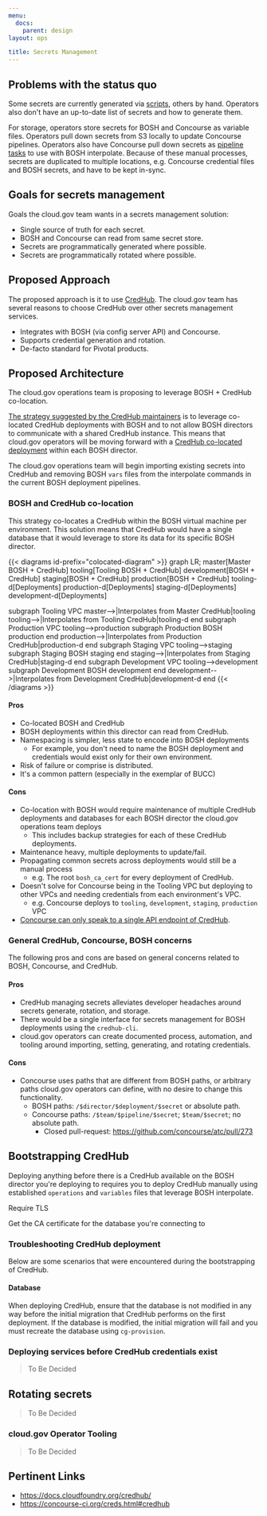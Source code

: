 ```yaml
---
menu:
  docs:
    parent: design
layout: ops

title: Secrets Management
---
```


## Problems with the status quo

Some secrets are currently generated via [scripts][cg-secrets], others by hand.
Operators also don't have an up-to-date list of secrets and how to generate
them.

For storage, operators store secrets for BOSH and Concourse as variable files.
Operators pull down secrets from S3 locally to update Concourse pipelines.
Operators also have Concourse pull down secrets as [pipeline tasks][cg-pipeline]
to use with BOSH interpolate. Because of these manual processes, secrets are
duplicated to multiple locations, e.g.  Concourse credential files and BOSH
secrets, and have to be kept in-sync.

[cg-pipeline]: https://github.com/18F/cg-pipeline-tasks
[cg-secrets]: https://github.com/18F/cg-secret-rotation

## Goals for secrets management

Goals the cloud.gov team wants in a secrets management solution:

* Single source of truth for each secret.
* BOSH and Concourse can read from same secret store.
* Secrets are programmatically generated where possible.
* Secrets are programmatically rotated where possible.

## Proposed Approach

The proposed approach is it to use [CredHub][gh-credhub]. The cloud.gov team has
several reasons to choose CredHub over other secrets management services.

* Integrates with BOSH (via config server API) and Concourse.
* Supports credential generation and rotation.
* De-facto standard for Pivotal products.

[gh-credhub]: https://github.com/cloudfoundry-incubator/credhub

## Proposed Architecture

The cloud.gov operations team is proposing to leverage BOSH + CredHub
co-location.

[The strategy suggested by the CredHub maintainers][cf-slack] is to leverage
co-located CredHub deployments with BOSH and to not allow BOSH directors to
communicate with a shared CredHub instance. This means that cloud.gov operators
will be moving forward with a [CredHub co-located deployment][bosh-colo] within
each BOSH director.

[cf-slack]: https://cloudfoundry.slack.com/archives/C3EN0BFC0/p1532382357000186?thread_ts=1532358425.000099&cid=C3EN0BFC0
[bosh-colo]: #bosh-and-credhub-co-location

The cloud.gov operations team will begin importing existing secrets into CredHub
and removing BOSH `vars` files from the interpolate commands in the current BOSH
deployment pipelines.

### BOSH and CredHub co-location

This strategy co-locates a CredHub within the BOSH virtual machine per
environment. This solution means that CredHub would have a single database
that it would leverage to store its data for its specific BOSH director.

{{< diagrams id-prefix="colocated-diagram" >}}
graph LR;
  master[Master BOSH + CredHub]
  tooling[Tooling BOSH + CredHub]
  development[BOSH + CredHub]
  staging[BOSH + CredHub]
  production[BOSH + CredHub]
  tooling-d[Deployments]
  production-d[Deployments]
  staging-d[Deployments]
  development-d[Deployments]

  subgraph Tooling VPC
    master-->|Interpolates from Master CredHub|tooling
    tooling-->|Interpolates from Tooling CredHub|tooling-d
  end
  subgraph Production VPC
    tooling-->production
    subgraph Production BOSH
      production
    end
    production-->|Interpolates from Production CredHub|production-d
  end
  subgraph Staging VPC
    tooling-->staging
    subgraph Staging BOSH
      staging
    end
    staging-->|Interpolates from Staging CredHub|staging-d
  end
  subgraph Development VPC
    tooling-->development
    subgraph Development BOSH
      development
    end
    development-->|Interpolates from Development CredHub|development-d
  end
{{< /diagrams >}}

#### Pros

* Co-located BOSH and CredHub
* BOSH deployments within this director can read from CredHub.
* Namespacing is simpler, less state to encode into BOSH deployments
  * For example, you don't need to name the BOSH deployment and credentials
    would exist only for their own environment.
* Risk of failure or comprise is distributed.
* It's a common pattern (especially in the exemplar of BUCC)

#### Cons

* Co-location with BOSH would require maintenance of multiple CredHub
  deployments and databases for each BOSH director the cloud.gov operations team
  deploys
    * This includes backup strategies for each of these CredHub deployments.
* Maintenance heavy, multiple deployments to update/fail.
* Propagating common secrets across deployments would still be a manual process
    * e.g. The root `bosh_ca_cert` for every deployment of CredHub.
* Doesn't solve for Concourse being in the Tooling VPC but deploying to
  other VPCs and needing credentials from each environment's VPC.
    * e.g. Concourse deploys to `tooling`, `development`, `staging`, `production`
      VPC
* [Concourse can only speak to a single API endpoint of
  CredHub][con-ch-api-url].

[con-ch-api-url]: https://concourse-ci.org/creds.html#credhub

### General CredHub, Concourse, BOSH concerns

The following pros and cons are based on general concerns related to BOSH,
Concourse, and CredHub.

#### Pros

* CredHub managing secrets alleviates developer headaches around secrets
  generate, rotation, and storage.
* There would be a single interface for secrets management for BOSH deployments
  using the `credhub-cli`.
* cloud.gov operators can create documented process, automation, and tooling
  around importing, setting, generating, and rotating credentials.

#### Cons

* Concourse uses paths that are different from BOSH paths, or arbitrary paths
  cloud.gov operators can define, with no desire to change this functionality.
    * BOSH paths: `/$director/$deployment/$secret` or absolute path.
    * Concourse paths: `/$team/$pipeline/$secret`; `$team/$secret`; no absolute path.
        * Closed pull-request: https://github.com/concourse/atc/pull/273

## Bootstrapping CredHub

Deploying anything  before there is a CredHub available on the BOSH director
you're deploying to requires you to deploy CredHub manually using established
`operations` and `variables` files that leverage BOSH interpolate.

Require TLS

Get the CA certificate for the database you're connecting to

### Troubleshooting CredHub deployment

Below are some scenarios that were encountered during the bootstrapping of
CredHub.

#### Database

When deploying CredHub, ensure that the database is not modified in any way
before the initial migration that CredHub performs on the first deployment. If
the database is modified, the initial migration will fail and you must recreate
the database using `cg-provision`.

### Deploying services before CredHub credentials exist

> To Be Decided

## Rotating secrets

> To Be Decided

### cloud.gov Operator Tooling

> To Be Decided

## Pertinent Links

* https://docs.cloudfoundry.org/credhub/
* https://concourse-ci.org/creds.html#credhub

<!--
* https://cloud.gov/docs/ops/runbook/credhub-import
-->

<!---
We had a meeting on 5/21/2018. Some decisions we made:

* We agreed that deploying a CredHub per environment was not a bad thing to do first.
* We think if there's a CredHub per environment, it may not make sense to expose prefix/suffix/location/path differences as something pipelines and manifests have to concern themselves with. But whatever we do, we want it to be consistent so that onboarding is easier and everyone has confidence where to find stuff.

Generally everything else felt too big and scary and there are too many unknowns and tangled dependencies and tech debt to jump right on CredHub. So, we're going to do some smaller, more tractable stuff to detangle things first.

* Proto-backlog:
  * In order to have confidence that we've enumerated all BOSH creds, we want to convert all BOSH manifests to ops-file/var-file format (deploy-bosh is gross, many others are already done).
  * In order to reduce the operator burden of manipulating BOSH secrets, we want to remove redundant encryption of BOSH secrets stemming from when we didn't have dedicated AWS accounts.

We'll groom these ASAP:
  * Detangle shared secrets between environments
  * Improve promotion strategy (eg separate blob store per environment)
  * Detangle shared secrets between BOSH and Concourse (eg replace Concourse cred-handling pipelines with Bosh errands?)
  * Put a CredHub in each environment
  * (For all X) get secrets for X in CredHub <-- These stories already exists
  * Put a Concourse in each environment
  * Deprecate our clever+cool but bespoke jumpbox in favor of the stock one
-->

